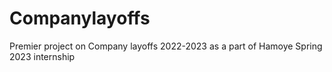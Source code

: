 # Companylayoffs
Premier project on Company layoffs 2022-2023 as a part of Hamoye Spring 2023 internship
